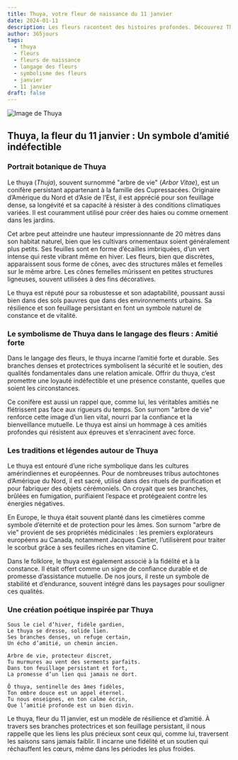 ```yaml
---
title: Thuya, votre fleur de naissance du 11 janvier
date: 2024-01-11
description: Les fleurs racontent des histoires profondes. Découvrez Thuya, votre fleur de naissance du 11 janvier, ses symboles et récits fascinants. Plongez dans sa signification et son langage unique dans l'art floral.
author: 365jours
tags:
  - thuya
  - fleurs
  - fleurs de naissance
  - langage des fleurs
  - symbolisme des fleurs
  - janvier
  - 11 janvier
draft: false
---
```



![Image de Thuya](https://cdn.pixabay.com/photo/2017/08/25/18/32/wood-2680999_1280.jpg#center)


## Thuya, la fleur du 11 janvier : Un symbole d’amitié indéfectible

### Portrait botanique de Thuya

Le thuya (_Thuja_), souvent surnommé "arbre de vie" (_Arbor Vitae_), est un conifère persistant appartenant à la famille des Cupressacées. Originaire d’Amérique du Nord et d’Asie de l’Est, il est apprécié pour son feuillage dense, sa longévité et sa capacité à résister à des conditions climatiques variées. Il est couramment utilisé pour créer des haies ou comme ornement dans les jardins.

Cet arbre peut atteindre une hauteur impressionnante de 20 mètres dans son habitat naturel, bien que les cultivars ornementaux soient généralement plus petits. Ses feuilles sont en forme d’écailles imbriquées, d’un vert intense qui reste vibrant même en hiver. Les fleurs, bien que discrètes, apparaissent sous forme de cônes, avec des structures mâles et femelles sur le même arbre. Les cônes femelles mûrissent en petites structures ligneuses, souvent utilisées à des fins décoratives.

Le thuya est réputé pour sa robustesse et son adaptabilité, poussant aussi bien dans des sols pauvres que dans des environnements urbains. Sa résilience et son feuillage persistant en font un symbole naturel de constance et de vitalité.

### Le symbolisme de Thuya dans le langage des fleurs : Amitié forte

Dans le langage des fleurs, le thuya incarne l’amitié forte et durable. Ses branches denses et protectrices symbolisent la sécurité et le soutien, des qualités fondamentales dans une relation amicale. Offrir du thuya, c’est promettre une loyauté indéfectible et une présence constante, quelles que soient les circonstances.

Ce conifère est aussi un rappel que, comme lui, les véritables amitiés ne flétrissent pas face aux rigueurs du temps. Son surnom "arbre de vie" renforce cette image d’un lien vital, nourri par la confiance et la bienveillance mutuelle. Le thuya est ainsi un hommage à ces amitiés profondes qui résistent aux épreuves et s’enracinent avec force.

### Les traditions et légendes autour de Thuya

Le thuya est entouré d’une riche symbolique dans les cultures amérindiennes et européennes. Pour de nombreuses tribus autochtones d’Amérique du Nord, il est sacré, utilisé dans des rituels de purification et pour fabriquer des objets cérémoniels. On croyait que ses branches, brûlées en fumigation, purifiaient l’espace et protégeaient contre les énergies négatives.

En Europe, le thuya était souvent planté dans les cimetières comme symbole d’éternité et de protection pour les âmes. Son surnom "arbre de vie" provient de ses propriétés médicinales : les premiers explorateurs européens au Canada, notamment Jacques Cartier, l’utilisèrent pour traiter le scorbut grâce à ses feuilles riches en vitamine C.

Dans le folklore, le thuya est également associé à la fidélité et à la constance. Il était offert comme un signe de confiance durable et de promesse d’assistance mutuelle. De nos jours, il reste un symbole de stabilité et d’endurance, souvent intégré dans les paysages pour souligner ces qualités.

### Une création poétique inspirée par Thuya

```
Sous le ciel d’hiver, fidèle gardien,  
Le thuya se dresse, solide lien.  
Ses branches denses, un refuge certain,  
Un écho d’amitié, un chemin ancien.  

Arbre de vie, protecteur discret,  
Tu murmures au vent des serments parfaits.  
Dans ton feuillage persistant et fort,  
La promesse d’un lien qui jamais ne dort.  

Ô thuya, sentinelle des âmes fidèles,  
Ton ombre douce est un appel éternel.  
Tu nous enseignes, en ton calme écrin,  
Que l’amitié profonde est un bien divin.  
```

Le thuya, fleur du 11 janvier, est un modèle de résilience et d’amitié. À travers ses branches protectrices et son feuillage persistant, il nous rappelle que les liens les plus précieux sont ceux qui, comme lui, traversent les saisons sans jamais faiblir. Il incarne une fidélité et un soutien qui réchauffent les cœurs, même dans les périodes les plus froides.


